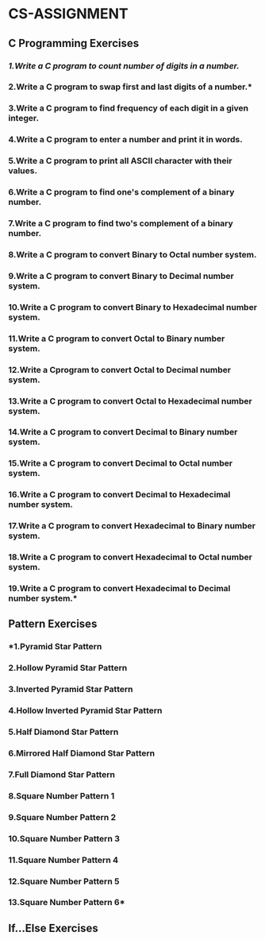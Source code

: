 # CS-ASSIGNMENT 
## C Programming Exercises
### *1.Write a C program to count number of digits in a number.*
### 2.Write a C program to swap first and last digits of a number.*
### 3.Write a C program to find frequency of each digit in a given integer.
### 4.Write a C program to enter a number and print it in words.
### 5.Write a C program to print all ASCII character with their values.
### 6.Write a C program to find one's complement of a binary number.
### 7.Write a C program to find two's complement of a binary number.
### 8.Write a C program to convert Binary to Octal number system.
### 9.Write a C program to convert Binary to Decimal number system.
### 10.Write a C program to convert Binary to Hexadecimal number system.
### 11.Write a C program to convert Octal to Binary number system.
### 12.Write a Cprogram to convert Octal to Decimal number system.
### 13.Write a C program to convert Octal to Hexadecimal number system.
### 14.Write a C program to convert Decimal to Binary number system.
### 15.Write a C program to convert Decimal to Octal number system.
### 16.Write a C program to convert Decimal to Hexadecimal number system.
### 17.Write a C program to convert Hexadecimal to Binary number system.
### 18.Write a C program to convert Hexadecimal to Octal number system.
### 19.Write a C program to convert Hexadecimal to Decimal number system.*
## Pattern Exercises
### *1.Pyramid Star Pattern
### 2.Hollow Pyramid Star Pattern
### 3.Inverted Pyramid Star Pattern
### 4.Hollow Inverted Pyramid Star Pattern
### 5.Half Diamond Star Pattern
### 6.Mirrored Half Diamond Star Pattern
### 7.Full Diamond Star Pattern
### 8.Square Number Pattern 1
### 9.Square Number Pattern 2
### 10.Square Number Pattern 3
### 11.Square Number Pattern 4
### 12.Square Number Pattern 5
### 13.Square Number Pattern 6*
## If...Else Exercises



